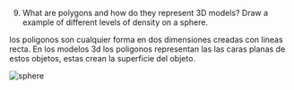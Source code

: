 9. What are polygons and how do they represent 3D models? Draw a example of different levels of density on a sphere.

los poligonos son cualquier forma en dos dimensiones creadas con lineas recta. En los modelos 3d los poligonos representan las las caras planas de estos objetos, estas crean la superficie del objeto.

![sphere](https://postimg.org/image/ubzbkma1v/)
